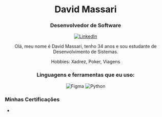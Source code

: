 <!-- Header -->
<h1 align="center">David Massari </h1>
<h3 align="center">Desenvolvedor de Software</h3>

<!-- Social icons -->
<p align="center">
  <a href="https://www.linkedin.com/in/davidmassari/" target="_blank">
    <img src="https://img.shields.io/badge/-LinkedIn-0077B5?style=flat-square&logo=Linkedin&logoColor=white" alt="LinkedIn">
  </a>

<!-- Introduction -->
<p align="center">
  Olá, meu nome é David Massari, tenho 34 anos e sou estudante de Desenvolvimento de Sistemas.
</p>
<p align="center">
Hobbies: Xadrez, Poker, Viagens

<!-- Languages and tools -->
<h3 align="center">Linguagens e ferramentas que eu uso:</h3>
<p align="center">
  <img src="https://img.shields.io/badge/-Figma-F24E1E?logo=figma&logoColor=white&style=flat-square" alt="Figma">
  <img src="https://img.shields.io/badge/-Python-3776AB?logo=python&logoColor=white&style=flat-square" alt="Python">
 
</p>
</p>

### Minhas Certificações

- 
